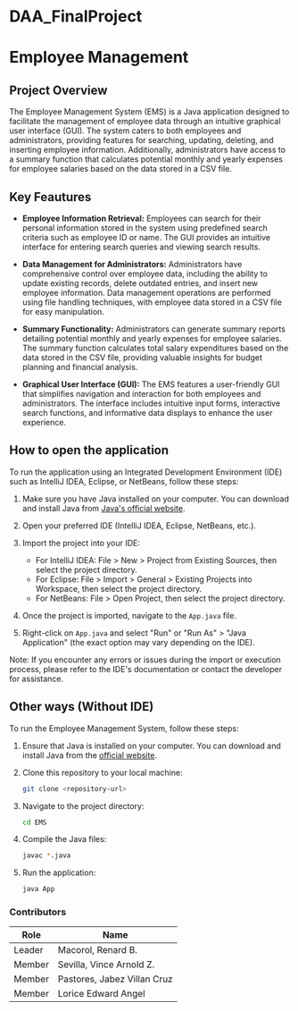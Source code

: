 # DAA_FinalProject

# Employee Management 

## Project Overview
The Employee Management System (EMS) is a Java application designed to facilitate the management of employee data through an intuitive graphical user interface (GUI). The system caters to both employees and administrators, providing features for searching, updating, deleting, and inserting employee information. Additionally, administrators have access to a summary function that calculates potential monthly and yearly expenses for employee salaries based on the data stored in a CSV file.

## Key Feautures
- **Employee Information Retrieval:** Employees can search for their personal information stored in the system using predefined search criteria such as employee ID or name. The GUI provides an intuitive interface for entering search queries and viewing search results.

- **Data Management for Administrators:** Administrators have comprehensive control over employee data, including the ability to update existing records, delete outdated entries, and insert new employee information. Data management operations are performed using file handling techniques, with employee data stored in a CSV file for easy manipulation.

- **Summary Functionality:** Administrators can generate summary reports detailing potential monthly and yearly expenses for employee salaries. The summary function calculates total salary expenditures based on the data stored in the CSV file, providing valuable insights for budget planning and financial analysis.

- **Graphical User Interface (GUI):** The EMS features a user-friendly GUI that simplifies navigation and interaction for both employees and administrators. The interface includes intuitive input forms, interactive search functions, and informative data displays to enhance the user experience.


## How to open the application
To run the application using an Integrated Development Environment (IDE) such as IntelliJ IDEA, Eclipse, or NetBeans, follow these steps:

1. Make sure you have Java installed on your computer. You can download and install Java from [Java's official website](https://www.java.com/en/download/).

2. Open your preferred IDE (IntelliJ IDEA, Eclipse, NetBeans, etc.).

3. Import the project into your IDE:
   - For IntelliJ IDEA: File > New > Project from Existing Sources, then select the project directory.
   - For Eclipse: File > Import > General > Existing Projects into Workspace, then select the project directory.
   - For NetBeans: File > Open Project, then select the project directory.

4. Once the project is imported, navigate to the `App.java` file.

5. Right-click on `App.java` and select "Run" or "Run As" > "Java Application" (the exact option may vary depending on the IDE).

Note: If you encounter any errors or issues during the import or execution process, please refer to the IDE's documentation or contact the developer for assistance.

## Other ways (Without IDE)
To run the Employee Management System, follow these steps:

1. Ensure that Java is installed on your computer. You can download and install Java from the [official website](https://www.java.com/en/download/).

2. Clone this repository to your local machine:

    ```bash
    git clone <repository-url>
    ```

3. Navigate to the project directory:

    ```bash
    cd EMS
    ```

4. Compile the Java files:

    ```bash
    javac *.java
    ```

5. Run the application:

    ```bash
    java App
    ```

### Contributors

| Role   | Name                    |
|--------|-------------------------|
| Leader | Macorol, Renard B.      |
| Member | Sevilla, Vince Arnold Z.|
| Member | Pastores, Jabez Villan Cruz |
| Member | Lorice Edward Angel     |




